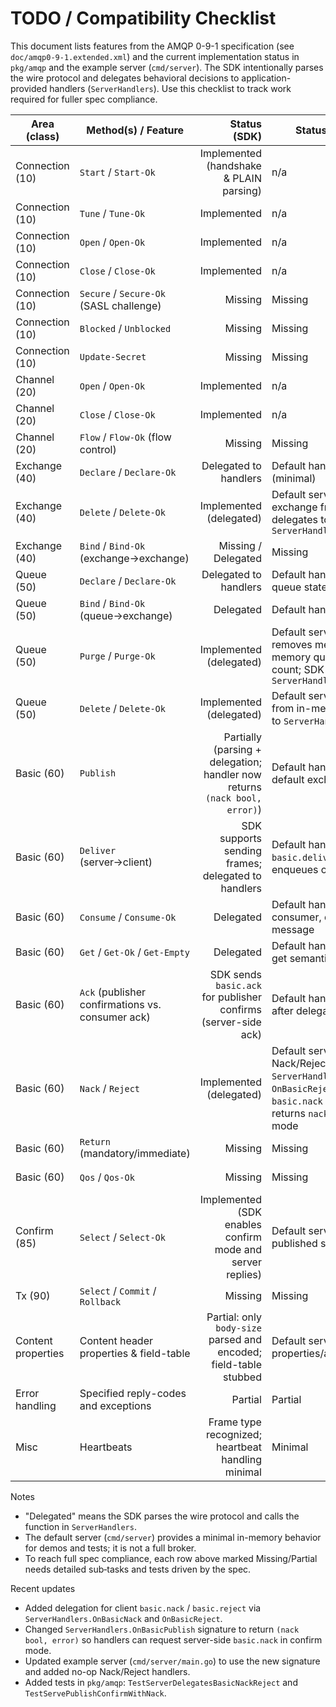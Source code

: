 # TODO / Compatibility Checklist

This document lists features from the AMQP 0-9-1 specification (see `doc/amqp0-9-1.extended.xml`) and the current implementation status in `pkg/amqp` and the example server (`cmd/server`). The SDK intentionally parses the wire protocol and delegates behavioral decisions to application-provided handlers (`ServerHandlers`). Use this checklist to track work required for fuller spec compliance.

| Area (class) | Method(s) / Feature | Status (SDK) | Status (default server) | Notes / Action Required |
|---|---|---:|---|---|
| Connection (10) | `Start` / `Start-Ok` | Implemented (handshake & PLAIN parsing) | n/a | PLAIN auth delegated via AuthHandler; OK.
| Connection (10) | `Tune` / `Tune-Ok` | Implemented | n/a | Basic tune exchange implemented.
| Connection (10) | `Open` / `Open-Ok` | Implemented | n/a | OK.
| Connection (10) | `Close` / `Close-Ok` | Implemented | n/a | OK.
| Connection (10) | `Secure` / `Secure-Ok` (SASL challenge) | Missing | Missing | Add SASL challenge flow if needed.
| Connection (10) | `Blocked` / `Unblocked` | Missing | Missing | Implement notifications and allow handlers to react.
| Connection (10) | `Update-Secret` | Missing | Missing | Optional (OAuth-like) support.
| Channel (20) | `Open` / `Open-Ok` | Implemented | n/a | OK.
| Channel (20) | `Close` / `Close-Ok` | Implemented | n/a | OK.
| Channel (20) | `Flow` / `Flow-Ok` (flow control) | Missing | Missing | Requires handler support to pause/resume publishers/consumers.
| Exchange (40) | `Declare` / `Declare-Ok` | Delegated to handlers | Default handler: record existence (minimal) | Need full argument parsing, passive/if-unused, durable, auto-delete semantics.
| Exchange (40) | `Delete` / `Delete-Ok` | Implemented (delegated) | Default server: removes exchange from in-memory map; delegates to `ServerHandlers.OnExchangeDelete` | Tests added (pkg/amqp): `TestServerDelegatesExchangeQueueDelete`.
| Exchange (40) | `Bind` / `Bind-Ok` (exchange→exchange) | Missing / Delegated | Missing | Complex; implement binding storage and routing logic.
| Queue (50) | `Declare` / `Declare-Ok` | Delegated to handlers | Default handler: create minimal queue state | Implement passive, durable, exclusive, auto-delete, arguments.
| Queue (50) | `Bind` / `Bind-Ok` (queue→exchange) | Delegated | Default handler: noop-record | Add full binding semantics and argument handling.
| Queue (50) | `Purge` / `Purge-Ok` | Implemented (delegated) | Default server: `OnQueuePurge` removes messages from in-memory queue and returns count; SDK delegates to `ServerHandlers.OnQueuePurge` | Tests added (pkg/amqp): `TestServerDelegatesQueuePurge`.
| Queue (50) | `Delete` / `Delete-Ok` | Implemented (delegated) | Default server: removes queue from in-memory state; delegates to `ServerHandlers.OnQueueDelete` | Tests added (pkg/amqp): `TestServerDelegatesExchangeQueueDelete`.
| Basic (60) | `Publish` | Partially (parsing + delegation; handler now returns `(nack bool, error)`) | Default handler: basic routing for default exchange & queue | Add mandatory/immediate handling, properties parsing, and return behavior; handler can request server-side `basic.nack` in confirm mode.
| Basic (60) | `Deliver` (server→client) | SDK supports sending frames; delegated to handlers | Default handler: sends `basic.deliver` to first consumer, enqueues otherwise | Need to honor `redelivered`, `consumer-tag`, `multiple` semantics and consumer-selection rules.
| Basic (60) | `Consume` / `Consume-Ok` | Delegated | Default handler: registers consumer, delivers queued message | Implement flags (`no-local`, `exclusive`, `no-ack`) properly.
| Basic (60) | `Get` / `Get-Ok` / `Get-Empty` | Delegated | Default handler: supports simple get semantics | Implement `message-count`, no-ack behavior and edge cases.
| Basic (60) | `Ack` (publisher confirmations vs. consumer ack) | SDK sends `basic.ack` for publisher confirms (server-side ack) | Default handler acks publisher after delegation | Consumer acks (client→server consumption) not implemented.
| Basic (60) | `Nack` / `Reject` | Implemented (delegated) | Default server: delegates client Nack/Reject to `ServerHandlers.OnBasicNack` / `OnBasicReject`; server emits `basic.nack` when `OnBasicPublish` returns `nack==true` in confirm mode | Tests added (pkg/amqp): `TestServerDelegatesBasicNackReject`, `TestServePublishConfirmWithNack`.
| Basic (60) | `Return` (mandatory/immediate) | Missing | Missing | Implement returning unroutable messages to publisher.
| Basic (60) | `Qos` / `Qos-Ok` | Missing | Missing | Implement prefetch / windowing semantics.
| Confirm (85) | `Select` / `Select-Ok` | Implemented (SDK enables confirm mode and server replies) | Default server: supports acks for published seq | Missing: full confirm model (multiple, nacks, listeners, resequencing).
| Tx (90) | `Select` / `Commit` / `Rollback` | Missing | Missing | Transactions not supported.
| Content properties | Content header properties & field-table | Partial: only `body-size` parsed and encoded; field-table stubbed | Default server ignores properties/arguments | Implement full property flags and field-table (maps, types) parsing & encoding.
| Error handling | Specified reply-codes and exceptions | Partial | Partial | Many reply-codes and synchronous error rules not exhaustively implemented.
| Misc | Heartbeats | Frame type recognized; heartbeat handling minimal | Minimal | Implement proper heartbeat detection and peer liveness.

Notes
- "Delegated" means the SDK parses the wire protocol and calls the function in `ServerHandlers`.
- The default server (`cmd/server`) provides a minimal in-memory behavior for demos and tests; it is not a full broker.
- To reach full spec compliance, each row above marked Missing/Partial needs detailed sub‑tasks and tests driven by the spec.

Recent updates
- Added delegation for client `basic.nack` / `basic.reject` via `ServerHandlers.OnBasicNack` and `OnBasicReject`.
- Changed `ServerHandlers.OnBasicPublish` signature to return `(nack bool, error)` so handlers can request server-side `basic.nack` in confirm mode.
- Updated example server (`cmd/server/main.go`) to use the new signature and added no-op Nack/Reject handlers.
- Added tests in `pkg/amqp`: `TestServerDelegatesBasicNackReject` and `TestServePublishConfirmWithNack`.
